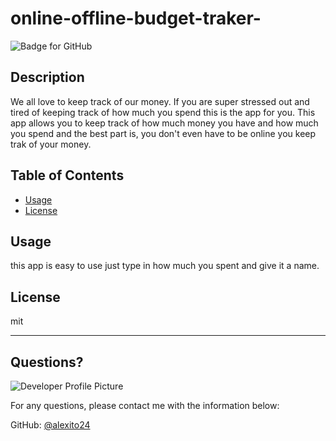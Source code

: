 # online-offline-budget-traker-
  ![Badge for GitHub](https://img.shields.io/github/languages/top/alexito24/offline/online-budget-traker?style=flat&logo=appveyor)


  ## Description


  We all love to keep track of our money. If you are super stressed out and tired of keeping track of how much you spend this is the app for you. This app allows you to keep track of how much money you have and how much you spend and the best part is, you don't even have to be online you keep trak of your money.
  ## Table of Contents
  * [Usage](#usage)
  * [License](#license)

  ## Usage


  this app is easy to use just type in how much you spent and give it a name.

  ## License

  mit

  ---

  ## Questions?

  ![Developer Profile Picture](https://avatars.githubusercontent.com/u/87586398?v=4)

  For any questions, please contact me with the information below:

  GitHub: [@alexito24](https://api.github.com/users/alexito24)
